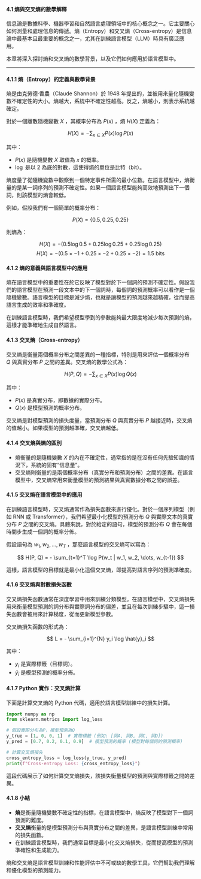 
#### **4.1 熵與交叉熵的數學解釋**

信息論是數據科學、機器學習和自然語言處理領域中的核心概念之一。它主要關心如何測量和處理信息的傳遞。熵（Entropy）和交叉熵（Cross-entropy）是信息論中最基本且最重要的概念之一，尤其在訓練語言模型（LLM）時具有廣泛應用。

本章將深入探討熵和交叉熵的數學背景，以及它們如何應用於語言模型中。

---

#### **4.1.1 熵（Entropy）的定義與數學背景**

熵是由克勞德·香農（Claude Shannon）於 1948 年提出的，並被用來量化隨機變數不確定性的大小。熵越大，系統中不確定性越高。反之，熵越小，則表示系統越確定。

對於一個離散隨機變數  $X$ ，其概率分布為  $P(x)$ ，熵  $H(X)$  定義為：

$$
H(X) = - \sum_{x \in X} P(x) \log P(x)
$$

其中：
-  $P(x)$  是隨機變數  $X$  取值為  $x$  的概率。
-  $\log$  是以 2 為底的對數，這使得熵的單位是比特（bit）。

熵度量了從隨機變數中觀察到一個特定事件所需的最小位數。在語言模型中，熵衡量的是某一詞序列的預測不確定性。如果一個語言模型能夠高效地預測出下一個詞，則該模型的熵會較低。

例如，假設我們有一個簡單的概率分布：

$$
P(X) = \{0.5, 0.25, 0.25\}
$$

則熵為：

$$
H(X) = - (0.5 \log 0.5 + 0.25 \log 0.25 + 0.25 \log 0.25)
$$
$$
H(X) = - (0.5 \times -1 + 0.25 \times -2 + 0.25 \times -2) = 1.5 \text{ bits}
$$

#### **4.1.2 熵的意義與語言模型中的應用**

熵在語言模型中的重要性在於它反映了模型對於下一個詞的預測不確定性。假設我們的語言模型在預測一段文本中的下一個詞時，每個詞的預測概率可以看作是一個隨機變數。語言模型的目標是減少熵，也就是讓模型的預測越來越精確，從而提高語言生成的效率和準確度。

在訓練語言模型時，我們希望模型學到的參數能夠最大限度地減少每次預測的熵，這樣才能準確地生成自然語言。

#### **4.1.3 交叉熵（Cross-entropy）**

交叉熵是衡量兩個概率分布之間差異的一種指標，特別是用來評估一個概率分布  $Q$  與真實分布  $P$  之間的差異。交叉熵的數學公式為：

$$
H(P, Q) = - \sum_{x \in X} P(x) \log Q(x)
$$

其中：
-  $P(x)$  是真實分布，即數據的實際分布。
-  $Q(x)$  是模型預測的概率分布。

交叉熵是對模型預測的損失度量，當預測分布  $Q$  與真實分布  $P$  越接近時，交叉熵的值越小。如果模型的預測越準確，交叉熵越低。

#### **4.1.4 交叉熵與熵的區別**

- 熵衡量的是隨機變數  $X$  的內在不確定性，通常指的是在沒有任何先驗知識的情況下，系統的固有“信息量”。
- 交叉熵則衡量的是兩個概率分布（真實分布和預測分布）之間的差異。在語言模型中，交叉熵常用來衡量模型的預測結果與真實數據分布之間的誤差。

#### **4.1.5 交叉熵在語言模型中的應用**

在訓練語言模型時，交叉熵通常作為損失函數來進行優化。對於一個序列模型（例如 RNN 或 Transformer），我們希望最小化模型的預測分布  $Q$  與實際文本的真實分布  $P$  之間的交叉熵。具體來說，對於給定的語句，模型的預測分布  $Q$  會在每個時間步生成一個詞的概率分佈。

假設語句為  $w_1, w_2, \dots, w_T$ ，那麼語言模型的交叉熵可以寫為：

$$
H(P, Q) = - \sum_{t=1}^T \log P(w_t | w_1, w_2, \dots, w_{t-1})
$$

這樣，語言模型的目標就是最小化這個交叉熵，即提高對語言序列的預測準確度。

#### **4.1.6 交叉熵與對數損失函數**

交叉熵損失函數通常在深度學習中用來訓練分類模型。在語言模型中，交叉熵損失用來衡量模型預測的詞分布與實際詞分布的偏差，並且在每次訓練步驟中，這一損失函數會被用來計算梯度，從而更新模型參數。

交叉熵損失函數的形式為：

$$
L = - \sum_{i=1}^{N} y_i \log \hat{y}_i
$$

其中：
-  $y_i$  是實際標籤（目標詞）。
-  $\hat{y}_i$  是模型預測的概率分佈。

#### **4.1.7 Python 實作：交叉熵計算**

下面是計算交叉熵的 Python 代碼，適用於語言模型訓練中的損失計算。

```python
import numpy as np
from sklearn.metrics import log_loss

# 假設實際分布為P，模型預測為Q
y_true = [1, 0, 0, 1]  # 實際標籤 (例如: [詞A, 詞B, 詞C, 詞D])
y_pred = [0.7, 0.2, 0.1, 0.9]  # 模型預測的概率 (模型對每個詞的預測概率)

# 計算交叉熵損失
cross_entropy_loss = log_loss(y_true, y_pred)
print(f"Cross-entropy Loss: {cross_entropy_loss}")
```

這段代碼展示了如何計算交叉熵損失，該損失衡量模型的預測與實際標籤之間的差異。

#### **4.1.8 小結**

- **熵**是衡量隨機變數不確定性的指標，在語言模型中，熵反映了模型對下一個詞預測的難度。
- **交叉熵**衡量的是模型預測分布與真實分布之間的差異，是語言模型訓練中常用的損失函數。
- 在訓練語言模型時，我們通常目標是最小化交叉熵損失，從而提高模型的預測準確性和生成能力。

熵和交叉熵是語言模型訓練和性能評估中不可或缺的數學工具，它們幫助我們理解和優化模型的預測能力。